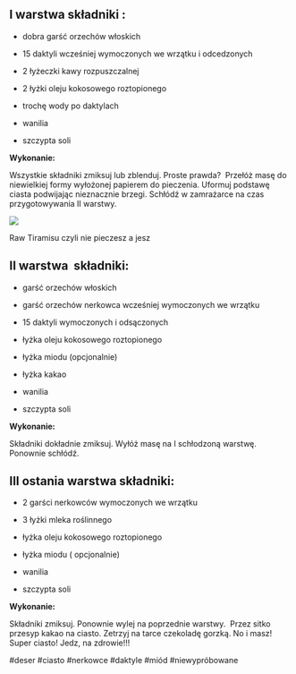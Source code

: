 ## I warstwa składniki :

* dobra garść orzechów włoskich

* 15 daktyli wcześniej wymoczonych we wrzątku i odcedzonych

* 2 łyżeczki kawy rozpuszczalnej

* 2 łyżki oleju kokosowego roztopionego 

* trochę wody po daktylach

* wanilia

* szczypta soli

  

**Wykonanie:**

  

Wszystkie składniki zmiksuj lub zblenduj. Proste prawda?  Przełóż masę do niewielkiej formy wyłożonej papierem do pieczenia. Uformuj podstawę ciasta podwijając nieznacznie brzegi. Schłódź w zamrażarce na czas przygotowywania II warstwy.

  

  

  

  

  

  
  

[![](https://2.bp.blogspot.com/-h7WdS5YjPqs/Wmo5S3mTwrI/AAAAAAAAAZE/7rBnMQgTTvg4KnZoN5JDDqXRQpjQ2G0FQCLcBGAs/s400/tiramisu3.jpg)](https://2.bp.blogspot.com/-h7WdS5YjPqs/Wmo5S3mTwrI/AAAAAAAAAZE/7rBnMQgTTvg4KnZoN5JDDqXRQpjQ2G0FQCLcBGAs/s1600/tiramisu3.jpg)

Raw Tiramisu czyli nie pieczesz a jesz

  

  

## II warstwa  składniki:

  

* garść orzechów włoskich

* garść orzechów nerkowca wcześniej wymoczonych we wrzątku

* 15 daktyli wymoczonych i odsączonych

* łyżka oleju kokosowego roztopionego

* łyżka miodu (opcjonalnie)

* łyżka kakao

* wanilia

* szczypta soli

  

**Wykonanie:**

  

Składniki dokładnie zmiksuj. Wyłóż masę na I schłodzoną warstwę. Ponownie schłódź.

  
  
  
## III ostania warstwa składniki:

  

* 2 garści nerkowców wymoczonych we wrzątku

* 3 łyżki mleka roślinnego

* łyżka oleju kokosowego roztopionego

* łyżka miodu ( opcjonalnie)

* wanilia

* szczypta soli

  
**Wykonanie:**

  

Składniki zmiksuj. Ponownie wylej na poprzednie warstwy.  Przez sitko przesyp kakao na ciasto. Zetrzyj na tarce czekoladę gorzką. No i masz! Super ciasto! Jedz, na zdrowie!!!


#deser #ciasto #nerkowce #daktyle #miód #niewypróbowane 